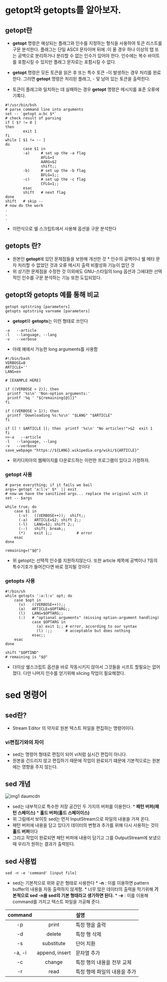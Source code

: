 # getopt와 getopts를 알아보자.

## getopt란

* **getopt** 명령은 예상되는 플래그와 인수를 지정하는 형식을 사용하여 토큰 리스트를 구문 분석한다. 플래그는 단일 ASCII 문자이며 뒤에 :이 올 경우 하나 이상의 탭 또는 공백으로 분리하거나 분리할 수 없는 인수가 있어야 한다. 인수에는 복수 바이트를 포함시킬 수 있지만 플래그 문자로는 포함시킬 수 없다.
* **getopt** 명령은 모든 토큰을 읽은 후 또는 특수 토큰 -이 발생하는 경우 처리를 완료한다. 그러면 **getopt** 명령은 처리된 플래그, - 및 남아 있는 토큰을 출력힌다.

* 토큰이 플래그와 일치하는 데 실패하는 경우 **getopt** 명령은 메시지를 표준 오류에 기록다.

```
#!/usr/bin/bsh
# parse command line into arguments
set -- `getopt a:bc $*`
# check result of parsing
if [ $? != 0 ]
then
        exit 1
fi
while [ $1 != -- ]
do
        case $1 in
        -a)     # set up the -a flag
                AFLG=1
                AARG=$2
                shift;;
        -b)     # set up the -b flag
                BFLG=1;;
        -c)     # set up the -c flag
                CFLG=1;;
        esac
        shift   # next flag
done
shift   # skip --
# now do the work
.
.
.
 ```
* 이런식으로 쉘 스크립트에서 사용해 옵션을 구문 분석한다


## getopts 란?

* 원본인 **getopt**에 있던 문제점들을 보완해 개선한 것
        * 인수의 공백이나 쉘 메타 문자 처리할 수 없었던 것과 오류 메시지 출력 비활성화 기능이 없던 것
* 위 상기한 문제점을 수정한 것 이외에도 GNU-스타일의 long 옵션과 그에대한 선택적인 인수를 구문 분석하는 기능 또한 도입되었다.
 
## getopt와 getopts 예를 통해 비교

```
getopt optstring [parameters]
getopts optstring varname [parameters]
```
* **getopt**와 **getopts**는 이런 형태로 쓰인다
```
-a   --article
-l   --language, --lang
-v   --verbose
```
* 아래 예에서 가능한 long arguments를 사용함


```
#!/bin/bash
VERBOSE=0
ARTICLE=''
LANG=en

# [EXAMPLE HERE]

if ​((VERBOSE > 2)); then
 ​printf '%s\n' 'Non-option arguments:'
 ​printf '%q ' "${remaining[@]]}"
fi

if ​((VERBOSE > 1)); then
 ​printf 'Downloading %s:%s\n' "$LANG" "$ARTICLE"
fi

if ​[[ ! $ARTICLE ]]; then  ​printf '%s\n' "No articles!">&2  ​exit 1
fi
>>-a   --article
-l   --language, --lang
-v   --verbose
save_webpage "https://${LANG}.wikipedia.org/wiki/${ARTICLE}"
```
* 위키디피아의 웹페이지를 다운로드하는 이런한 프로그램이 있다고 가정하자.
### getopt 사용
```
# parse everything; if it fails we bail
args=`getopt 'a:l:v' $*` || exit
# now we have the sanitized args... replace the original with it
set -- $args

while true; do
    case $1 in
      (-v)   ((VERBOSE++));  shift;;
      (-a)   ARTICLE=$2; shift 2;;
      (-l)   LANG=$2; shift 2;;
      (--)   shift; break;;
      (*)    exit 1;;           # error
    esac
done

remaining=("$@")
```
* 위 getopt는 선택적 인수를 지원하지않는다. 또한 article 제목에 공백이나 ?등의 특수기호가 들어간다면 바로 정지될 것이다

### getopts 사용
```
#!/bin/sh
while getopts ':a:l:v' opt; do
    case $opt in
      (v)   ((VERBOSE++));;
      (a)   ARTICLE=$OPTARG;;
      (l)   LANG=$OPTARG;;
      (:)   # "optional arguments" (missing option-argument handling)
            case $OPTARG in
              (a) exit 1;; # error, according to our syntax
              (l) :;;      # acceptable but does nothing
            esac;;
    esac
done

shift "$OPTIND"
# remaining is "$@"
```
* 더이상 쉘스크립트 옵션을 바로 작동시키지 않아서 그것들을 시프트 할필요는 없어졌다. 다만 나머지 인수를 얻기위해 slicing 작업이 필요해졌다.

# sed 명령어

## sed란?
* Stream Editor 의 약자로 원본 텍스트 파일을 편집하는 명령어이다.
### vi편집기와의 차이
* sed는 명령어 형태로 편집이 되어 vi처럼 실시간 편집이 아니다.
* 원본을 건드리지 않고 편집하기 때문에 작업이 완료되기 떄문에 기본적으로는 원본에는 영향을 주지 않는다.

## sed 개념

![img1 daumcdn](https://user-images.githubusercontent.com/94767794/142754171-570bf474-9e59-44c2-b842-a7ac84eecd46.png)

* sed는 내부적으로 특수한 저장 공간인 두 가지의 버퍼를 이용한다. 
        * **패턴 버퍼(패턴 스페이스)**
        * **홀드 버퍼(홀드 스페이이스)**
* 위 그림에서 보이듯 sed는 먼저 InputStream으로 파일의 내용을 가져 온다.
* 패턴 버퍼에 내용을 담고 있다가 데이터의 변형과 추가를 위해 다시 사용하는 것이 **홀드 버퍼**이다
* 그리고 작업이 완료되면 패턴 버퍼에 내용이 담기고 그를 OutputStream에 보냈으때 우리가 원하는 결과가 출력된다.

## sed 사용법

```
sed -n -e 'command' [input file]
```
* sed는 기본적으로 위와 같은 형태로 사용한다
        * **-n** : 이를 이용하면 pattern buffer의 내용을 자동 출력하지 않게함.
        * 너무 많은 데이터의 출력을 막기위해 **기본적으로 sed -n을 sed의 기본 형태라고 생가하면 된다.**
        * **-e** : 이를 이용해 command를 가지고 텍스트 파일을 가공해 준다.

|command||설명|
|:---:|:---:|:-----|
|-p|print|특정 행을 출력|
|-d|delete|특정 행 삭제|
|-s|substitute|단어 치환|
|-a, -i|append, insert|문자열 추가|
|-c|change|특정 행의 내용을 전부 교체|
|-r|read|특정 행에 파일의 내용을 추가|














